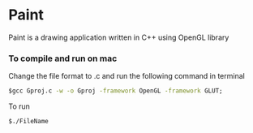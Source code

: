 # Paint
Paint is a drawing application written in C++ using OpenGL library

### To compile and run on mac
 Change the file format to .c and run the following command in terminal
  ```cmd
 $gcc Gproj.c -w -o Gproj -framework OpenGL -framework GLUT;
```
 To run
  ```cmd
 $./FileName
```
